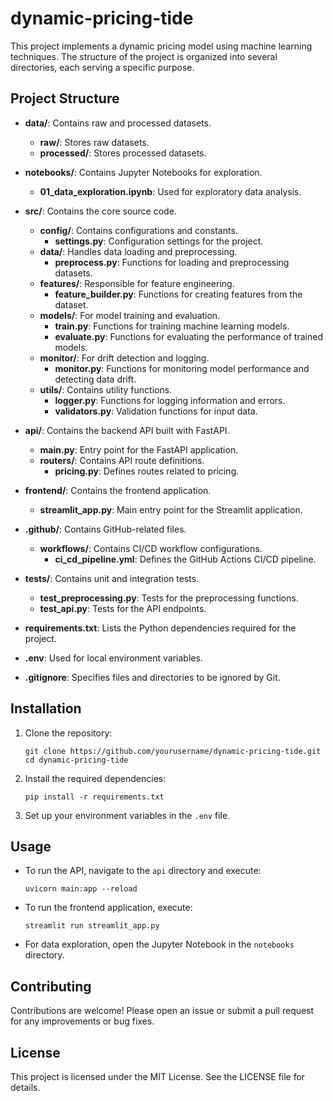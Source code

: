 # dynamic-pricing-tide

This project implements a dynamic pricing model using machine learning techniques. The structure of the project is organized into several directories, each serving a specific purpose.

## Project Structure

- **data/**: Contains raw and processed datasets.
  - **raw/**: Stores raw datasets.
  - **processed/**: Stores processed datasets.

- **notebooks/**: Contains Jupyter Notebooks for exploration.
  - **01_data_exploration.ipynb**: Used for exploratory data analysis.

- **src/**: Contains the core source code.
  - **config/**: Contains configurations and constants.
    - **settings.py**: Configuration settings for the project.
  - **data/**: Handles data loading and preprocessing.
    - **preprocess.py**: Functions for loading and preprocessing datasets.
  - **features/**: Responsible for feature engineering.
    - **feature_builder.py**: Functions for creating features from the dataset.
  - **models/**: For model training and evaluation.
    - **train.py**: Functions for training machine learning models.
    - **evaluate.py**: Functions for evaluating the performance of trained models.
  - **monitor/**: For drift detection and logging.
    - **monitor.py**: Functions for monitoring model performance and detecting data drift.
  - **utils/**: Contains utility functions.
    - **logger.py**: Functions for logging information and errors.
    - **validators.py**: Validation functions for input data.

- **api/**: Contains the backend API built with FastAPI.
  - **main.py**: Entry point for the FastAPI application.
  - **routers/**: Contains API route definitions.
    - **pricing.py**: Defines routes related to pricing.

- **frontend/**: Contains the frontend application.
  - **streamlit_app.py**: Main entry point for the Streamlit application.

- **.github/**: Contains GitHub-related files.
  - **workflows/**: Contains CI/CD workflow configurations.
    - **ci_cd_pipeline.yml**: Defines the GitHub Actions CI/CD pipeline.

- **tests/**: Contains unit and integration tests.
  - **test_preprocessing.py**: Tests for the preprocessing functions.
  - **test_api.py**: Tests for the API endpoints.

- **requirements.txt**: Lists the Python dependencies required for the project.

- **.env**: Used for local environment variables.

- **.gitignore**: Specifies files and directories to be ignored by Git.

## Installation

1. Clone the repository:
   ```
   git clone https://github.com/yourusername/dynamic-pricing-tide.git
   cd dynamic-pricing-tide
   ```

2. Install the required dependencies:
   ```
   pip install -r requirements.txt
   ```

3. Set up your environment variables in the `.env` file.

## Usage

- To run the API, navigate to the `api` directory and execute:
  ```
  uvicorn main:app --reload
  ```

- To run the frontend application, execute:
  ```
  streamlit run streamlit_app.py
  ```

- For data exploration, open the Jupyter Notebook in the `notebooks` directory.

## Contributing

Contributions are welcome! Please open an issue or submit a pull request for any improvements or bug fixes.

## License

This project is licensed under the MIT License. See the LICENSE file for details.